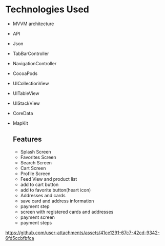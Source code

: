 # Technologies Used
- MVVM architecture
- API
- Json
- TabBarController
- NavigationController
- CocoaPods
- UICollectionView
- UITableView
- UIStackView
- CoreData
- MapKit

  ## Features
  - Splash Screen
  - Favorites Screen
  - Search Screen
  - Cart Screen
  - Profile Screen
  - Feed View and product list
  - add to cart button
  - add to favorite button(heart icon)
  - Addresses and cards
  - save card and address information
  - payment step
  - screen with registered cards and addresses
  - payment screen
  - payment steps



https://github.com/user-attachments/assets/41ce1291-67c7-42cd-9342-6fd5ccbfbfca




